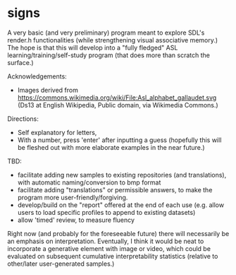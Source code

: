 # signs
A very basic (and very preliminary) program meant to explore SDL's render.h functionalities (while strengthening visual associative memory.)  The hope is that this will develop into a "fully fledged" ASL learning/training/self-study program (that does more than scratch the surface.)

Acknowledgements:
- Images derived from https://commons.wikimedia.org/wiki/File:Asl_alphabet_gallaudet.svg (Ds13 at English Wikipedia, Public domain, via Wikimedia Commons.)

Directions:
- Self explanatory for letters,
- With a number, press 'enter' after inputting a guess (hopefully this will be fleshed out with more elaborate examples in the near future.)

TBD: 
- facilitate adding new samples to existing repositories (and translations), with automatic naming/conversion to bmp format
- facilitate adding "translations" or permissible answers, to make the program more user-friendly/forgiving.
- develop/build on the "report" offered at the end of each use (e.g. allow users to load specific profiles to append to existing datasets)
- allow 'timed' review, to measure fluency

Right now (and probably for the foreseeable future) there will necessarily be an emphasis on interpretation. Eventually, I think it would be neat to incorporate a 
generative element with image or video, which could be evaluated on subsequent cumulative interpretability statistics (relative to other/later user-generated samples.)
